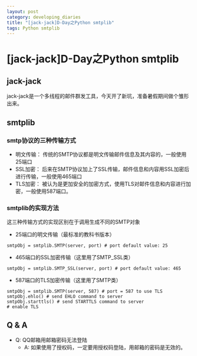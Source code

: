 ```yaml
---
layout: post
category: developing_diaries
title: "[jack-jack]D-Day之Python smtplib"
tags: Python smtplib
---
```


# [jack-jack]D-Day之Python smtplib

## jack-jack

jack-jack是一个多线程的邮件群发工具，今天开了新坑，准备暑假期间做个雏形出来。

## smtplib

### smtp协议的三种传输方式
* 明文传输： 传统的SMTP协议都是明文传输邮件信息及其内容的，一般使用25端口
* SSL加密： 后来在SMTP协议加上了SSL传输，邮件信息和内容用SSL加密后进行传输，一般使用465端口
* TLS加密： 被认为是更加安全的加密方式，使用TLS对邮件信息和内容进行加密，一般使用587端口。

### smtplib的实现方法
这三种传输方式的实现区别在于调用生成不同的SMTP对象

* 25端口的明文传输（最标准的教科书版本）
```
smtpObj = smtplib.SMTP(server, port) # port default value: 25
```

* 465端口的SSL加密传输（这里用了SMTP_SSL类）
```
smtpObj = smtplib.SMTP_SSL(server, port) # port default value: 465
```

* 587端口的TLS加密传输（这里用了SMTP类）
```
smtpObj = smtplib.SMTP(server, 587) # port = 587 to use TLS
smtpObj.ehlo() # send EHLO command to server
smtpObj.starttls() # send STARTTLS command to server
# enable TLS
```

## Q & A
* Q: QQ邮箱用邮箱密码无法登陆
    * A: 如果使用了授权码，一定要用授权码登陆，用邮箱的密码是无效的。
